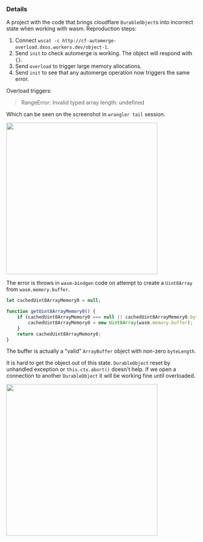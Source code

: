 ### Details

A project with the code that brings cloudflare `DurableObject`s into incorrect state when working with wasm.
Reproduction steps:
1. Connect `wscat -c http://cf-automerge-overload.dxos.workers.dev/object-1`.
2. Send `init` to check automerge is working. The object will respond with `{}`.
3. Send `overload` to trigger large memory allocations.
4. Send `init` to see that any automerge operation now triggers the same error.

Overload triggers:

> RangeError: Invalid typed array length: undefined

Which can be seen on the screenshot in `wrangler tail` session.

<img src="https://github.com/user-attachments/assets/22e00f0b-c257-4ca1-8d19-325db93fa42f" width="400" />

The error is throws in `wasm-bindgen` code on attempt to create a `Uint8Array` from `wasm.memory.buffer`. 

```ts
let cachedUint8ArrayMemory0 = null;

function getUint8ArrayMemory0() {
    if (cachedUint8ArrayMemory0 === null || cachedUint8ArrayMemory0.byteLength === 0) {
        cachedUint8ArrayMemory0 = new Uint8Array(wasm.memory.buffer);
    }
    return cachedUint8ArrayMemory0;
}
```

The buffer is actually a "valid" `ArrayBuffer` object with non-zero `byteLength`.


It is hard to get the object out of this state. `DurableObject` reset by unhandled exception or `this.ctx.abort()` doesn't help.
If we open a connection to another `DurableObject` it will be working fine until overloaded.

<img src="https://github.com/user-attachments/assets/09688f53-cc01-4b92-bc48-fa84b9129046" width="400" />
